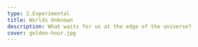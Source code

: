 ```yaml
---
type: 2.Experimental
title: Worlds Unknown
description: What waits for us at the edge of the universe?
cover: golden-hour.jpg
---
```

